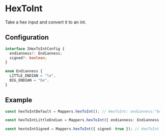 # HexToInt

Take a hex input and convert it to an int.

## Configuration

```ts
interface IHexToIntConfig {
  endianness?: Endianness;
  signed?: boolean;
}

enum Endianness {
  LITTLE_ENDIAN = "le",
  BIG_ENDIAN = "be",
}
```

## Example

```ts
const hexToIntDefault = Mappers.hexToInt(); // HexToInt: endianness:"be"|signed:false

const hexToIntLittleEndian = Mappers.hexToInt({ endianness: Endianness.LITTLE_ENDIAN }); // HexToInt: endianness:"le"|signed:false

const hextoIntSigned = Mappers.hexToInt({ signed: true }); // HexToInt: endianness:"be"|signed:true
```
